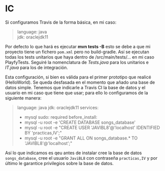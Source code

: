 # IC

Si configuramos Travis de la forma básica, en mi caso:

> language: java  
> jdk: oraclejdk11

Por defecto lo que hará es ejecutar **mvn tests -B** esto se debe a que mi proyecto tiene un fichero `pom.xml` pero no build-gradle. Así se ejecutan todas los tests unitarios que haya dentro de /src/main/tests/... en mi caso PlayfyTests. Seguiré la nomenclatura de *Tests.java* para los unitarios e *IT.java* para los de integración.

Esta configuración, si bien es válida para el primer prototipo que realicé (HelloWorld). Se queda desfasada en el momento que añado una base de datos simple. Tenemos que indicarle a Travis CI la base de datos y el usuario en mi caso que tiene que usar; para ello lo configuramos de la siguiente manera:

>language: java
>jdk: oraclejdk11
>services:
>  - mysql
>sudo: required
>before_install:
>  - mysql -u root -e 'CREATE DATABASE songs_database'
>  - mysql -u root -e "CREATE USER 'JAVIBL8'@'localhost' IDENTIFIED BY 'practicas,IV';"
>  - mysql -u root -e "GRANT ALL ON songs_database.* TO 'JAVIBL8'@'localhost';"   

Así lo que indicamos es qeu antes de instalar cree la base de datos `songs_database`, cree el usuario `JaviBL8` con contraseña `practicas,IV` y por último le garantice privilegios sobre la base de datos.
